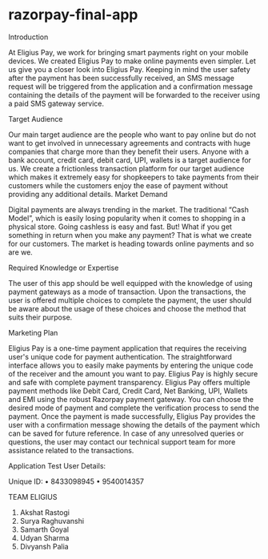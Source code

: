 # razorpay-final-app

Introduction

At Eligius Pay, we work for bringing smart payments right on your mobile devices. We created Eligius Pay to make online payments even simpler. Let us give you a closer look into Eligius Pay. Keeping in mind the user safety after the payment has been successfully received, an SMS message request will be triggered from the application and a confirmation message containing the details of the payment will be forwarded to the receiver using a paid SMS gateway service.

Target Audience

Our main target audience are the people who want to pay online but do not want to get involved in unnecessary agreements and contracts with huge companies that charge more than they benefit their users. Anyone with a bank account, credit card, debit card, UPI, wallets is a target audience for us. We create a frictionless transaction platform for our target audience which makes it extremely easy for shopkeepers to take payments from their customers while the customers enjoy the ease of payment without providing any additional details. Market Demand

Digital payments are always trending in the market. The traditional “Cash Model”, which is easily losing popularity when it comes to shopping in a physical store. Going cashless is easy and fast. But! What if you get something in return when you make any payment? That is what we create for our customers. The market is heading towards online payments and so are we.

Required Knowledge or Expertise

The user of this app should be well equipped with the knowledge of using payment gateways as a mode of transaction. Upon the transactions, the user is offered multiple choices to complete the payment, the user should be aware about the usage of these choices and choose the method that suits their purpose.

Marketing Plan

Eligius Pay is a one-time payment application that requires the receiving user's unique code for payment authentication. The straightforward interface allows you to easily make payments by entering the unique code of the receiver and the amount you want to pay. Eligius Pay is highly secure and safe with complete payment transparency. Eligius Pay offers multiple payment methods like Debit Card, Credit Card, Net Banking, UPI, Wallets and EMI using the robust Razorpay payment gateway. You can choose the desired mode of payment and complete the verification process to send the payment. Once the payment is made successfully, Eligius Pay provides the user with a confirmation message showing the details of the payment which can be saved for future reference. In case of any unresolved queries or questions, the user may contact our technical support team for more assistance related to the transactions.

Application Test User Details:

Unique ID: • 8433098945 • 9540014357

TEAM ELIGIUS

1. Akshat Rastogi
2. Surya Raghuvanshi
3. Samarth Goyal
4. Udyan Sharma
5. Divyansh Palia

